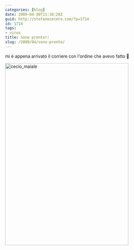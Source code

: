 ```yaml
---
categories: [blog]
date: 2009-04-30T11:16:28Z
guid: http://stefanocecere.com/?p=1714
id: 1714
tags:
- virus
title: Sono pronto!!
slug: /2009/04/sono-pronto/
---
```


mi è appena arrivato il corriere con l'ordine che avevo fatto 🙂

<img class="aligncenter size-full wp-image-1715" title="cecio_maiale" src="http://stefanocecere.com/wp-content/uploads/sites/3/2009/04/cecio_maiale.jpg" alt="cecio_maiale" width="400" height="587" srcset="http://stefanocecere.com/wp-content/uploads/sites/3/2009/04/cecio_maiale.jpg 400w, http://stefanocecere.com/wp-content/uploads/sites/3/2009/04/cecio_maiale-204x300.jpg 204w" sizes="(max-width: 400px) 100vw, 400px" />